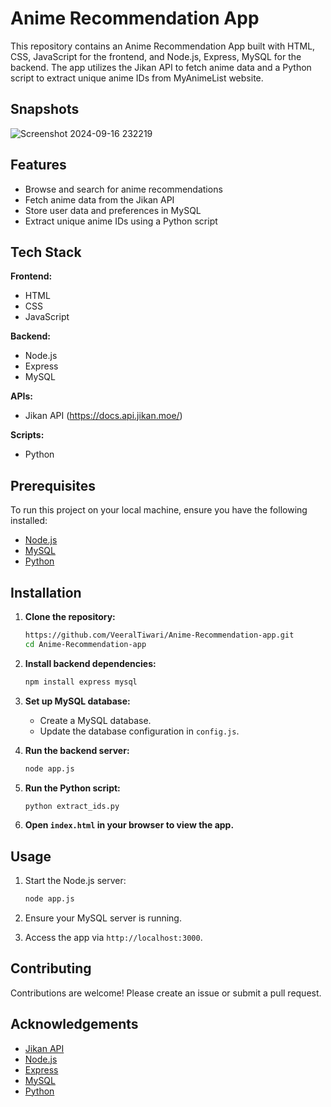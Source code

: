 # Anime Recommendation App

This repository contains an Anime Recommendation App built with HTML, CSS, JavaScript for the frontend, and Node.js, Express, MySQL for the backend. The app utilizes the Jikan API to fetch anime data and a Python script to extract unique anime IDs from MyAnimeList website.

## Snapshots
![Screenshot 2024-09-16 232219](https://github.com/user-attachments/assets/09713d41-4b48-42b2-b40c-0d92dbacc6df)

## Features

- Browse and search for anime recommendations
- Fetch anime data from the Jikan API
- Store user data and preferences in MySQL
- Extract unique anime IDs using a Python script

## Tech Stack

**Frontend:**
- HTML
- CSS
- JavaScript

**Backend:**
- Node.js
- Express
- MySQL

**APIs:**
- Jikan API (https://docs.api.jikan.moe/)

**Scripts:**
- Python

## Prerequisites

To run this project on your local machine, ensure you have the following installed:

- [Node.js](https://nodejs.org/en/download/)
- [MySQL](https://dev.mysql.com/downloads/installer/)
- [Python](https://www.python.org/downloads/)

## Installation

1. **Clone the repository:**

    ```bash
    https://github.com/VeeralTiwari/Anime-Recommendation-app.git
    cd Anime-Recommendation-app
    ```

2. **Install backend dependencies:**

    ```bash
    npm install express mysql 
    ```

3. **Set up MySQL database:**

    - Create a MySQL database.
    - Update the database configuration in `config.js`.

4. **Run the backend server:**

    ```bash
    node app.js
    ```

5. **Run the Python script:**

    ```bash
    python extract_ids.py
    ```

6. **Open `index.html` in your browser to view the app.**

## Usage

1. Start the Node.js server:

    ```bash
    node app.js
    ```

2. Ensure your MySQL server is running.

3. Access the app via `http://localhost:3000`.

## Contributing

Contributions are welcome! Please create an issue or submit a pull request.

## Acknowledgements

- [Jikan API](https://jikan.moe/)
- [Node.js](https://nodejs.org/)
- [Express](https://expressjs.com/)
- [MySQL](https://www.mysql.com/)
- [Python](https://www.python.org/)
